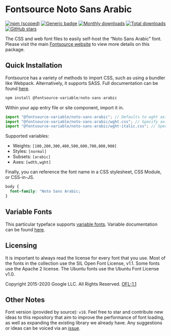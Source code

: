 # Fontsource Noto Sans Arabic

[![npm (scoped)](https://img.shields.io/npm/v/@fontsource/noto-sans-arabic?color=brightgreen)](https://www.npmjs.com/package/@fontsource/noto-sans-arabic) [![Generic badge](https://img.shields.io/badge/fontsource-passing-brightgreen)](https://github.com/fontsource/fontsource) [![Monthly downloads](https://badgen.net/npm/dm/@fontsource/noto-sans-arabic)](https://github.com/fontsource/fontsource) [![Total downloads](https://badgen.net/npm/dt/@fontsource/noto-sans-arabic)](https://github.com/fontsource/fontsource) [![GitHub stars](https://img.shields.io/github/stars/fontsource/fontsource.svg?style=social&label=Star)](https://github.com/fontsource/fontsource/stargazers)

The CSS and web font files to easily self-host the “Noto Sans Arabic” font. Please visit the main [Fontsource website](https://fontsource.org/fonts/noto-sans-arabic) to view more details on this package.

## Quick Installation

Fontsource has a variety of methods to import CSS, such as using a bundler like Webpack. Alternatively, it supports SASS. Full documentation can be found [here](https://fontsource.org/docs/introduction).

```javascript
npm install @fontsource-variable/noto-sans-arabic
```

Within your app entry file or site component, import it in.

```javascript
import "@fontsource-variable/noto-sans-arabic"; // Defaults to wght axis
import "@fontsource-variable/noto-sans-arabic/wght.css"; // Specify axis
import "@fontsource-variable/noto-sans-arabic/wght-italic.css"; // Specify axis and style

```

Supported variables:
- Weights: `[100,200,300,400,500,600,700,800,900]`
- Styles: `[normal]`
- Subsets: `[arabic]`
- Axes: `[wdth,wght]`

Finally, you can reference the font name in a CSS stylesheet, CSS Module, or CSS-in-JS.

```css
body {
  font-family: "Noto Sans Arabic;
}
```

## Variable Fonts

This particular typeface supports [variable fonts](https://developer.mozilla.org/en-US/docs/Web/CSS/CSS_Fonts/Variable_Fonts_Guide).
Variable documentation can be found [here](https://fontsource.org/docs/variable-fonts).

## Licensing
It is important to always read the license for every font that you use.
Most of the fonts in the collection use the SIL Open Font License, v1.1. Some fonts use the Apache 2 license. The Ubuntu fonts use the Ubuntu Font License v1.0.

Copyright 2015-2020 Google LLC. All Rights Reserved.
[OFL-1.1](http://scripts.sil.org/OFL)

## Other Notes
Font version (provided by source): `v18`.
Feel free to star and contribute new ideas to this repository that aim to improve the performance of font loading, as well as expanding the existing library we already have. Any suggestions or ideas can be voiced via an [issue](https://github.com/fontsource/fontsource/issues).